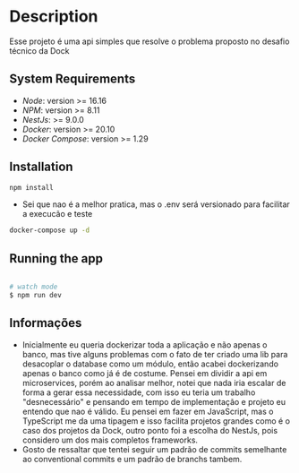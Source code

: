 
# Description

Esse projeto é uma api simples que resolve o problema proposto no desafio técnico da Dock

## System Requirements

- _Node_: version >= 16.16
- _NPM_: version >= 8.11
- _NestJs_: >= 9.0.0
- _Docker_: version >= 20.10
- _Docker Compose_: version >= 1.29

## Installation

```bash
npm install
```

- Sei que nao é a melhor pratica, mas o .env será versionado para facilitar a execucão e teste

```bash
docker-compose up -d
```

## Running the app

```bash

# watch mode
$ npm run dev


```

## Informações

- Inicialmente eu queria dockerizar toda a aplicação e não apenas o banco, mas tive alguns problemas com o fato de ter criado uma lib para desacoplar o database como um módulo, então acabei dockerizando apenas o banco como já é de costume. Pensei em dividir a api em microservices, porém ao analisar melhor, notei que nada iria escalar de forma a  gerar essa necessidade, com isso eu teria um trabalho "desnecessário" e pensando em tempo de implementação e projeto eu entendo que nao é válido. Eu pensei em fazer em JavaScript, mas o TypeScript me da uma tipagem e isso facilita projetos grandes como é o caso dos projetos da Dock, outro ponto foi a escolha do NestJs, pois considero um dos mais completos frameworks.
- Gosto de ressaltar que tentei seguir um padrão de commits semelhante ao conventional commits e um padrão de branchs tambem.
